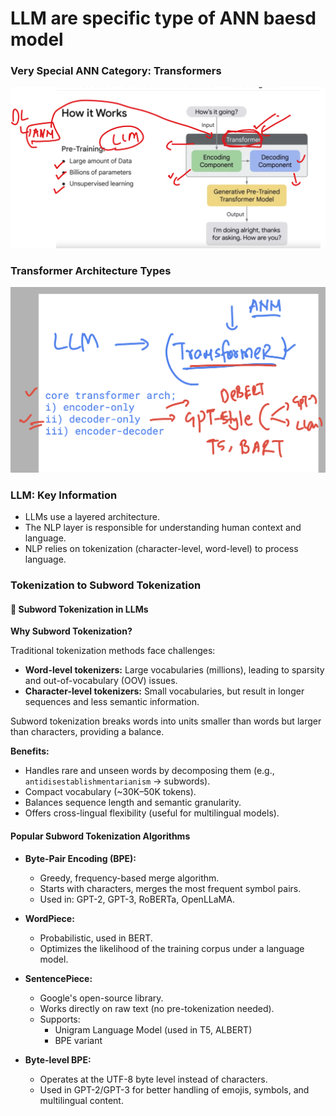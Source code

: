 #  LLM are specific type of  ANN baesd model 

### Very Special ANN Category: Transformers

![ANN Diagram](ann1.png)

### Transformer Architecture Types

![Transformer Architecture](ann2.png)

### LLM: Key Information

- LLMs use a layered architecture.
- The NLP layer is responsible for understanding human context and language.
- NLP relies on tokenization (character-level, word-level) to process language.

### Tokenization to Subword Tokenization

#### 🧩 Subword Tokenization in LLMs

**Why Subword Tokenization?**

Traditional tokenization methods face challenges:

- **Word-level tokenizers:** Large vocabularies (millions), leading to sparsity and out-of-vocabulary (OOV) issues.
- **Character-level tokenizers:** Small vocabularies, but result in longer sequences and less semantic information.

Subword tokenization breaks words into units smaller than words but larger than characters, providing a balance.

**Benefits:**

- Handles rare and unseen words by decomposing them (e.g., `antidisestablishmentarianism` → subwords).
- Compact vocabulary (~30K–50K tokens).
- Balances sequence length and semantic granularity.
- Offers cross-lingual flexibility (useful for multilingual models).

#### Popular Subword Tokenization Algorithms

- **Byte-Pair Encoding (BPE):**
    - Greedy, frequency-based merge algorithm.
    - Starts with characters, merges the most frequent symbol pairs.
    - Used in: GPT-2, GPT-3, RoBERTa, OpenLLaMA.

- **WordPiece:**
    - Probabilistic, used in BERT.
    - Optimizes the likelihood of the training corpus under a language model.

- **SentencePiece:**
    - Google's open-source library.
    - Works directly on raw text (no pre-tokenization needed).
    - Supports:
        - Unigram Language Model (used in T5, ALBERT)
        - BPE variant

- **Byte-level BPE:**
    - Operates at the UTF-8 byte level instead of characters.
    - Used in GPT-2/GPT-3 for better handling of emojis, symbols, and multilingual content.